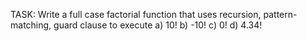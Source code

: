 TASK: Write a full case factorial function that uses recursion, pattern-matching, guard clause to execute
a) 10! b) -10! c) 0! d) 4.34!
